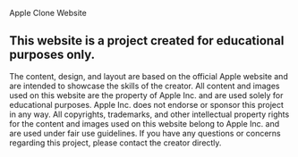 Apple Clone Website

## This website is a project created for educational purposes only. 
The content, design, and layout are based on the official Apple website and are intended to showcase the skills of the creator. All content and images used on this website are the property of Apple Inc. and are used solely for educational purposes. Apple Inc. does not endorse or sponsor this project in any way. All copyrights, trademarks, and other intellectual property rights for the content and images used on this website belong to Apple Inc. and are used under fair use guidelines. If you have any questions or concerns regarding this project, please contact the creator directly.
